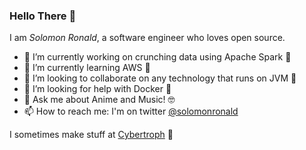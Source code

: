 ### Hello There 👋

I am _Solomon Ronald_, a software engineer who loves open source.

- 🔭 I’m currently working on crunching data using Apache Spark 🤩
- 🌱 I’m currently learning AWS 🤨
- 👯 I’m looking to collaborate on any technology that runs on JVM 🥸
- 🤔 I’m looking for help with Docker 🥲
- 💬 Ask me about Anime and Music! 🤓
- 📫 How to reach me: I'm on twitter [@solomonronald](https://twitter.com/SolomonRonald)

I sometimes make stuff at [Cybertroph](https://cybertroph.com) 👾
